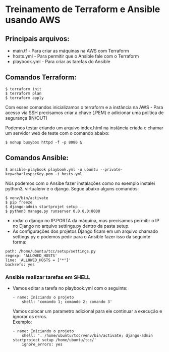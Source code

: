 
# Treinamento de Terraform e Ansible usando AWS


## Principais arquivos: 
  - main.tf       - Para criar as máquinas na AWS com Terraform
  - hosts.yml     - Para permitir que o Ansible fale com o Terraform
  - playbook.yml  - Para criar as tarefas do Ansible


## Comandos Terraform:
```
$ terraform init
$ terraform plan
$ terraform apply
```
  Com esses comandos inicializamos o terraform e a instância na AWS 
    - Para acesso via SSH precisamos criar a chave (.PEM) e adicionar uma política de segurança (IN/OUT)

  Podemos testar criando um arquivo index.html na instância criada e chamar um servidor web de teste com o comando abaixo:
  ```
  $ nohup busybox httpd -f -p 8080 &
  ```

## Comandos Ansible:
```
$ ansible-playbook playbook.yml -u ubuntu --private-key=charlespscKey.pem -i hosts.yml
```
Nós podemos com o Ansibe fazer instalações como no exemplo instalei python3, virtualenv e o django.
Segue abaixo alguns comandos: 
  ```
  $ venv/bin/activate
  $ pip freeze
  $ django-admin startprojet setup .
  $ python3 manage.py runserver 0.0.0.0:8000
  ```
  - rodar o django no IP:PORTA da máquina, mas precisamos permitir o IP no Django no arquivo settings.py dentro da pasta setup.
  - As configurações dos projetos Django ficam em um arquivo chamado settings.py e podemos pedir para o Ansible fazer isso da seguinte forma:
      
  ```
  path: /home/ubuntu/tcc/setup/settings.py
  regexp: 'ALLOWED_HOSTS'
  line: 'ALLOWED_HOSTS = ["*"]'
  backrefs: yes
  ```


### Ansible realizar tarefas em SHELL
- Vamos editar a tarefa no playbook.yml com o seguinte:
  ```
  - name: Iniciando o projeto
      shell: 'comando 1; comando 2; comando 3'
  ```
  Vamos colocar um parametro adicional para ele continuar a execução e ignorar os erros.
  <br>Exemplo: 
  ```
  - name: Iniciando o projeto
      shell: '. /home/ubuntu/tcc/venv/bin/activate; django-admin startproject setup /home/ubuntu/tcc/'
      ignore_errors: yes
  ```
  
